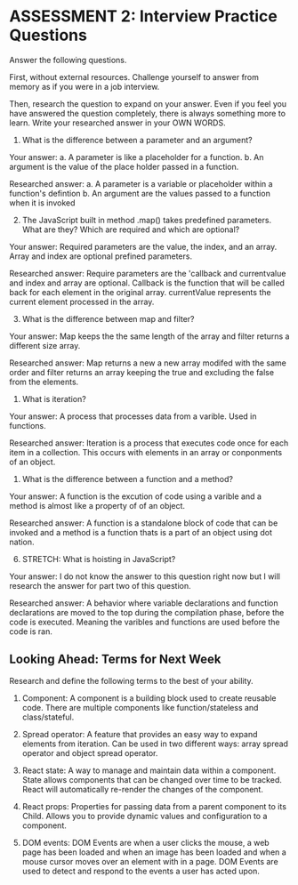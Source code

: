 # ASSESSMENT 2: Interview Practice Questions

Answer the following questions.

First, without external resources. Challenge yourself to answer from memory as if you were in a job interview.

Then, research the question to expand on your answer. Even if you feel you have answered the question completely, there is always something more to learn. Write your researched answer in your OWN WORDS.

1. What is the difference between a parameter and an argument?

Your answer: 
a. A parameter is like a placeholder for a function.
b. An argument is the value of the place holder passed in a function.

Researched answer:
a. A parameter is a variable or placeholder within a function's defintion
b. An argument are the values passed to a function when it is invoked

2. The JavaScript built in method .map() takes predefined parameters. What are they? Which are required and which are optional?

Your answer:
Required parameters are the value, the index, and an array. Array and index are optional prefined parameters.

Researched answer:
Require parameters are the 'callback and currentvalue and index and array are optional. Callback is the function that will be called back for each element in the original array. currentValue represents the current element processed in the array.

3. What is the difference between map and filter?

Your answer:
Map keeps the the same length of the array and filter returns a different size array.

Researched answer:
Map returns a new a new array modifed with the same order and filter returns an array keeping the true and excluding the false from the elements.

1. What is iteration?

Your answer:
A process that processes data from a varible. Used in functions.

Researched answer: 
Iteration is a process that executes code once for each item in a collection. This occurs with elements in an array or conponments of an object.

1. What is the difference between a function and a method?

Your answer: A function is the excution of code using a varible and a method is almost like a property of of an object.

Researched answer:
A function is a standalone block of code that can be invoked and a method is a function thats is a part of an object using dot nation.

6. STRETCH: What is hoisting in JavaScript?

Your answer:
I do not know the answer to this question right now but I will research the answer for part two of this question.

Researched answer:
A behavior where variable declarations and function declarations are moved to the top during the compilation phase, before the code is executed. Meaning the varibles and functions are used before the code is ran.
## Looking Ahead: Terms for Next Week

Research and define the following terms to the best of your ability.

1. Component:
A component is a building block used to create reusable code. There are multiple components like function/stateless and class/stateful.

2. Spread operator:
A feature that provides an easy way to expand elements from iteration. Can be used in two different ways: array spread operator and object spread operator.

3. React state:
A way to manage and maintain data within a component. State allows components that can be changed over time to be tracked. React will automatically re-render the changes of the component.

4. React props:
Properties for passing data from a parent component to its Child. Allows you to provide dynamic values and configuration to a component.

5. DOM events:
DOM Events are when a user clicks the mouse, a web page has been loaded and when an image has been loaded and when a mouse cursor moves over an element with in a page. DOM Events are used to detect and respond to the events a user has acted upon. 